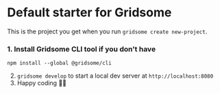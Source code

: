 # Default starter for Gridsome

This is the project you get when you run `gridsome create new-project`.

### 1. Install Gridsome CLI tool if you don't have

`npm install --global @gridsome/cli`

2. `gridsome develop` to start a local dev server at `http://localhost:8080`
3. Happy coding 🎉🙌
